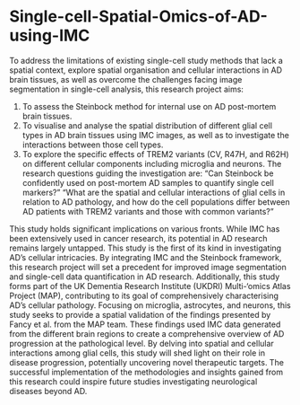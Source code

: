 # Single-cell-Spatial-Omics-of-AD-using-IMC
To address the limitations of existing single-cell study methods that lack a spatial context, explore spatial organisation
and cellular interactions in AD brain tissues, as well as overcome the challenges facing image
segmentation in single-cell analysis, this research project aims:
1) To assess the Steinbock method for internal use on AD post-mortem brain tissues.
2) To visualise and analyse the spatial distribution of different glial cell types in AD brain tissues using
IMC images, as well as to investigate the interactions between those cell types.
3) To explore the specific effects of TREM2 variants (CV, R47H, and R62H) on different cellular
components including microglia and neurons.
The research questions guiding the investigation are: “Can Steinbock be confidently used on
post-mortem AD samples to quantify single cell markers?” “What are the spatial and cellular
interactions of glial cells in relation to AD pathology, and how do the cell populations differ
between AD patients with TREM2 variants and those with common variants?”

This study holds significant implications on various fronts. While IMC has been extensively used in
cancer research, its potential in AD research remains largely untapped. This study is the first of its
kind in investigating AD’s cellular intricacies. By integrating IMC and the Steinbock framework,
this research project will set a precedent for improved image segmentation and single-cell data
quantification in AD research.
Additionally, this study forms part of the UK Dementia Research Institute (UKDRI) Multi-‘omics
Atlas Project (MAP), contributing to its goal of comprehensively characterising AD’s cellular
pathology. Focusing on microglia, astrocytes, and neurons, this study seeks to provide a spatial
validation of the findings presented by Fancy et al. from the MAP team. These findings used
IMC data generated from the different brain regions to create a comprehensive overview of AD
progression at the pathological level.
By delving into spatial and cellular interactions among glial cells, this study will shed light on
their role in disease progression, potentially uncovering novel therapeutic targets. The successful
implementation of the methodologies and insights gained from this research could inspire future
studies investigating neurological diseases beyond AD.
